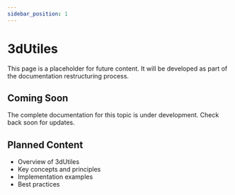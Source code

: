 ```yaml
---
sidebar_position: 1
---
```


# 3dUtiles

This page is a placeholder for future content. It will be developed as part of the documentation restructuring process.

## Coming Soon

The complete documentation for this topic is under development. Check back soon for updates.

## Planned Content

- Overview of 3dUtiles
- Key concepts and principles
- Implementation examples
- Best practices

